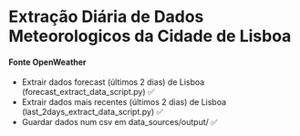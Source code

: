 # Extração Diária de Dados Meteorologicos da Cidade de Lisboa
#### Fonte OpenWeather

- Extrair dados forecast (últimos 2 dias) de Lisboa (forecast_extract_data_script.py) ✅
- Extrair dados mais recentes (últimos 2 dias) de Lisboa (last_2days_extract_data_script.py) ✅
- Guardar dados num csv em data_sources/output/ ✅
